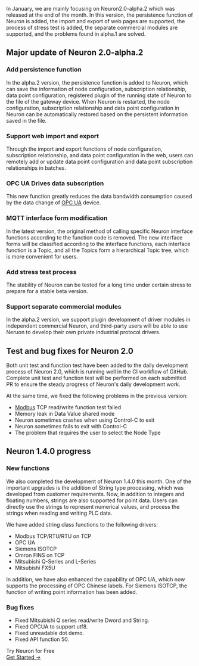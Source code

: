 In January, we are mainly focusing on Neuron2.0-alpha.2 which was released at the end of the month. In this version, the persistence function of Neuron is added, the import and export of web pages are supported, the process of stress test is added, the separate commercial modules are supported, and the problems found in alpha.1 are solved.

## Major update of Neuron 2.0-alpha.2

### Add persistence function

In the alpha.2 version, the persistence function is added to Neuron, which can save the information of node configuration, subscription relationship, data point configuration, registered plugin of the running state of Neuron to the file of the gateway device. When Neuron is restarted, the node configuration, subscription relationship and data point configuration in Neuron can be automatically restored based on the persistent information saved in the file.

### Support web import and export

Through the import and export functions of node configuration, subscription relationship, and data point configuration in the web, users can remotely add or update data point configuration and data point subscription relationships in batches.

### OPC UA Drives data subscription

This new function greatly reduces the data bandwidth consumption caused by the data change of [OPC UA](https://www.emqx.com/en/blog/opc-ua-protocol) device.

### MQTT interface form modification

In the latest version, the original method of calling specific Neuron interface functions according to the function code is removed. The new interface forms will be classified according to the interface functions, each interface function is a Topic, and all the Topics form a hierarchical Topic tree, which is more convenient for users.

### Add stress test process

The stability of Neuron can be tested for a long time under certain stress to prepare for a stable beta version.

### Support separate commercial modules

In the alpha.2 version, we support plugin development of driver modules in independent commercial Neuron, and third-party users will be able to use Neruon to develop their own private industrial protocol drivers.

## Test and bug fixes for Neuron 2.0

Both unit test and function test have been added to the daily development process of Neuron 2.0, which is running well in the CI workflow of GitHub. Complete unit test and function test will be performed on each submitted PR to ensure the steady progress of Neuron's daily development work.

At the same time, we fixed the following problems in the previous version:

- [Modbus](https://www.emqx.com/en/blog/modbus-protocol-the-grandfather-of-iot-communication) TCP read/write function test failed
- Memory leak in Data Value shared mode
- Neuron sometimes crashes when using Control-C to exit
- Neuron sometimes fails to exit with Control-C
- The problem that requires the user to select the Node Type

## Neuron 1.4.0 progress

### New functions

We also completed the development of Neuron 1.4.0 this month. One of the important upgrades is the addition of String type processing, which was developed from customer requirements. Now, in addition to integers and floating numbers, strings are also supported for point data. Users can directly use the strings to represent numerical values, and process the strings when reading and writing PLC data.

We have added string class functions to the following drivers:

- Modbus TCP/RTU/RTU on TCP
- OPC UA
- Siemens ISOTCP
- Omron FINS on TCP
- Mitsubishi Q-Series and L-Series
- Mitsubishi FX5U

In addition, we have also enhanced the capability of OPC UA, which now supports the processing of OPC Chinese labels. For Siemens ISOTCP, the function of writing point information has been added.

### Bug fixes

- Fixed Mitsubishi Q series read/write Dword and String.
- Fixed OPCUA to support utf8.
- Fixed unreadable dot demo.
- Fixed API function 50.


<section class="promotion">
    <div>
        Try Neuron for Free
    </div>
    <a href="https://www.emqx.com/en/try?product=neuron" class="button is-gradient px-5">Get Started →</a >
</section>
